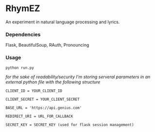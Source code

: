 # RhymEZ

An experiment in natural language processing and lyrics.

### Dependencies

Flask, BeautifulSoup, RAuth, Pronouncing

### Usage

```
python run.py
```

*for the sake of readability/security I'm storing serveral parameters in an external python file with the following structure*

```
CLIENT_ID = YOUR_CLIENT_ID

CLIENT_SECRET = YOUR_CLIENT_SECRET

BASE_URL = 'https://api.genius.com'

REDIRECT_URI = URL_FOR_CALLBACK

SECRET_KEY = SECRET_KEY (used for flask session management)
```
